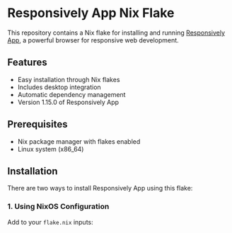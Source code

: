 # Responsively App Nix Flake

This repository contains a Nix flake for installing and running [Responsively App](https://responsively.app/), a powerful browser for responsive web development.

## Features

- Easy installation through Nix flakes
- Includes desktop integration
- Automatic dependency management
- Version 1.15.0 of Responsively App

## Prerequisites

- Nix package manager with flakes enabled
- Linux system (x86_64)

## Installation

There are two ways to install Responsively App using this flake:

### 1. Using NixOS Configuration

Add to your `flake.nix` inputs:
